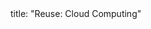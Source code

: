 <frontmatter>
title: "Reuse: Cloud Computing"
</frontmatter>

<include src="navbar.md" boilerplate />

<include src="container-inPage-asFlat.md" boilerplate />